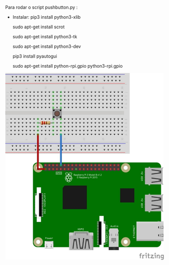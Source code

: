 Para rodar o script pushbutton.py :

- Instalar:
    pip3 install python3-xlib

    sudo apt-get install scrot

    sudo apt-get install python3-tk

    sudo apt-get install python3-dev

    pip3 install pyautogui

    sudo apt-get install python-rpi.gpio python3-rpi.gpio

<a href="https://raspberrypihq.com/use-a-push-button-with-raspberry-pi-gpio/"><img src="raspberry_pushbutton.jpg" title="raspberry_pushbutton" alt="FVCproductions"></a>

<!-- [![raspberry_pushbutton](raspberry_pushbutton.jpg](https://raspberrypihq.com/use-a-push-button-with-raspberry-pi-gpio/) -->
